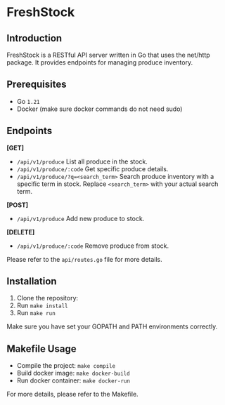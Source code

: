 # FreshStock
## Introduction

FreshStock is a RESTful API server written in Go that uses the net/http package. It provides endpoints for managing produce inventory.

## Prerequisites

- Go `1.21`
- Docker (make sure docker commands do not need sudo)

## Endpoints

**[GET]**

- `/api/v1/produce` List all produce in the stock.
- `/api/v1/produce/:code` Get specific produce details.
- `/api/v1/produce/?q=<search_term>` Search produce inventory with a specific term in stock. Replace `<search_term>` with your actual search term.

**[POST]**

- `/api/v1/produce` Add new produce to stock.

**[DELETE]**

- `/api/v1/produce/:code` Remove produce from stock.

Please refer to the `api/routes.go` file for more details.

## Installation

1. Clone the repository: 
2. Run `make install`
3. Run `make run`

Make sure you have set your GOPATH and PATH environments correctly.

## Makefile Usage

- Compile the project: `make compile`
- Build docker image: `make docker-build`
- Run docker container: `make docker-run`

For more details, please refer to the Makefile.
